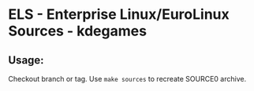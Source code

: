# ELS - Enterprise Linux/EuroLinux Sources - kdegames
 
## Usage:
  Checkout branch or tag. Use `make sources` to recreate  SOURCE0 archive.
